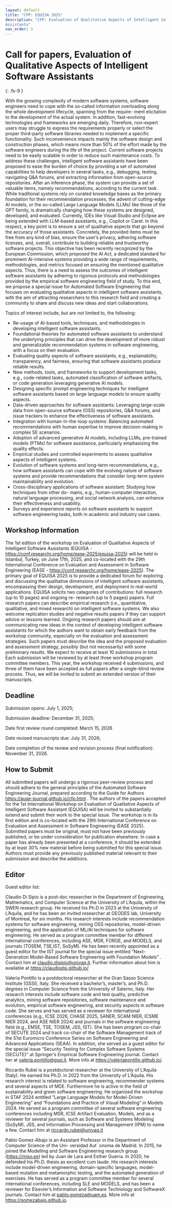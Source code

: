 ```yaml
---
layout: default
title: "CFP: EQUISA 2025"
description: "CFP: Evaluation of Qualitative Aspects of Intelligent Software
Assistants"
nav_order: 3
---
```


# Call for papers, Evaluation of Qualitative Aspects of Intelligent Software Assistants
{: .fs-9 }

With the growing complexity of modern software systems, software engineers need to cope with the so-called information overloading along the whole development lifecycle, spanning from the require- ment elicitation to the development of the actual system. In addition, fast-evolving technologies and frameworks are emerging daily. Therefore, non-expert users may struggle to express the requirements properly or select the proper third-party software libraries needed to implement a specific functionality. Such inconvenience impacts mainly the software design and construction phases, which means more than 50% of the effort made by the software engineers during the life of the project. Current software projects need to be easily scalable in order to reduce such maintenance costs.  To address these challenges, intelligent software assistants have been proposed to ease the burden of choice by providing a set of automated capabilities to help developers in several tasks, e.g., debugging, testing, navigating Q&A forums, and extracting information from open-source repositories. After an inference phase, the system can provide a set of valuable items, namely recommendations, according to the current task.  While traditional systems rely on curated knowledge bases as the primary foundation for their recommendation processes, the advent of cutting-edge AI models, or the so-called Large Language Models (LLMs) like those of the GPT family, is dramatically changing how these systems are designed, developed, and evaluated. Currently, IDEs like Visual Studio and Eclipse are being extended with LLM-based assistants, e.g., Copilot or Caret.  In this respect, a key point is to ensure a set of qualitative aspects that go beyond the accuracy of those assistants. Concretely, the provided items must be free from any kind of bias, ensure the user’s privacy, adhering software licenses, and, overall, contribute to building reliable and trustworthy software projects. This objective has been recently recognized by the European Commission, which proposed the AI Act, a dedicated standard for prominent AI-intensive systems providing a wide range of requirements, methodologies, and metrics focused on ensuring the mentioned qualitative aspects.  Thus, there is a need to assess the outcomes of intelligent software assistants by adhering to rigorous protocols and methodologies provided by the empirical software engineering field of study.  To this end, we propose a special issue for Automated Software Engineering that focuses on evaluating qualitative aspects in intelligent software assistants, with the aim of attracting researchers to this research field and creating a community to share and discuss new ideas and start collaborations.


Topics of interest include, but are not limited to, the following:

- Re-usage of AI-based tools, techniques, and methodologies in developing intelligent software assistants.
- Foundational theories for automated software assistants to understand the underlying principles that can drive the development of more robust and generalizable recommendation systems in software engineering, with a focus on their evaluation.
- Evaluating quality aspects of software assistants, e.g., explainability, transparency, and fairness, ensuring that software assistants produce reliable results.
- New methods, tools, and frameworks to support development tasks, e.g., code-related tasks, automated classification of software artifacts, or code generation leveraging generative AI models.
- Designing specific prompt engineering techniques for intelligent software assistants based on large language models to ensure quality aspects.
- Data-driven approaches for software assistants: Leveraging large-scale data from open-source software (OSS) repositories, Q&A forums, and issue trackers to enhance the effectiveness of software assistants.
- Integration with human-in-the-loop systems: Balancing automated recommendations with human expertise to improve decision-making in complex SE scenarios.
- Adoption of advanced generative AI models, including LLMs, pre-trained models (PTMs) for software assistance, particularly emphasizing the quality effects.
- Empirical studies and controlled experiments to assess qualitative aspects of intelligent systems.
- Evolution of software systems and long-term recommendations, e.g., how software assistants can cope with the evolving nature of software systems and provide recommendations that consider long-term system maintainability and evolution.
- Cross-disciplinary applications of software assistant: Studying how techniques from other do- mains, e.g., human-computer interaction, natural language processing, and social network analysis, can enhance their effectiveness and usability.
- Surveys and experience reports on software assistants to support software engineering tasks, both in academic and industry use cases.


## Workshop Information

The 1st edition of the workshop on Evaluation of Qualitative Aspects of Intelligent Software Assistants (EQUISA - https://conf.researchr.org/home/ease-2025/equisa-2025) will be held in Istanbul, Turkey, on June 17th, 2025, and co-located with the 29th International Conference on Evaluation and Assessment in Software Engineering (EASE - https://conf.researchr.org/home/ease-2025).  The primary goal of EQUISA 2025 is to provide a dedicated forum for exploring and discussing the qualitative dimensions of intelligent software assistants, encompassing their design, development, and deployment in real-world applications.  EQUISA solicits two categories of contributions: full research (up to 10 pages) and ongoing re- research (up to 5 pages) papers. Full research papers can describe empirical research (i.e., quantitative, qualitative, and mixed research) on intelligent software systems. We also welcome replication studies and negative results papers if they can support advice or lessons learned.  Ongoing research papers should aim at communicating new ideas in the context of developing intelligent software assistants for which the authors want to obtain early feedback from the workshop community, especially on the evaluation and assessment strategies. Such papers must describe the idea and the proposed evaluation and assessment strategy, possibly (but not necessarily) with some preliminary results. We expect to receive at least 10 submissions in total.  Each submission will be reviewed by at least three workshop program committee members. This year, the workshop received 4 submissions, and three of them have been accepted as full papers after a single-blind review process. Thus, we will be invited to submit an extended version of their manuscripts.

## Deadline

Submission opens: July 1, 2025;

Submission deadline: December 31, 2025;

Date first review round completed: March 15, 2026

Date revised manuscripts due: July 31, 2026;

Date completion of the review and revision process (final notification): November 31, 2026.

## How to Submit

All submitted papers will undergo a rigorous peer-review process and should adhere to the general principles of the Automated Software Engineering Journal, prepared according to the Guide for Authors https://ause-journal.github.io/cfp.html .  The authors of the papers accepted for the 1st International Workshop on Evaluation of Qualitative Aspects of Intelligent Software Assistant (EQUISA) will be invited to substantially extend and submit their work to the special issue. The workshop is in its first edition and is co-located with the 29th International Conference on Evaluation and Assessment in Software Engineering (EASE 2025).  Submitted papers must be original, must not have been previously published, or be under consideration for publication elsewhere. In case a paper has already been presented at a conference, it should be extended by at least 30% new material before being submitted for this special issue. Authors must provide any previously published material relevant to their submission and describe the additions.  


## Editor

Guest editor list: 

Claudio Di Sipio is a post-doc researcher in the Department of Engineering, Mathematics, and Computer Science at the University of L’Aquila, within the SWEN research group. He received his Ph.D in 2023 at the University of L’Aquila, and he has been an invited researcher at GEODES lab, University of Montreal, for six months. His research interests include recommendation systems for software engineering, mining OSS repositories, model-driven engineering, and the application of ML/AI techniques for software engineering. He served as a program committee member for different international conferences, including ASE, MSR, FORGE, and MODELS, and journals (TOSEM, TSE,IST, SoSyM). He has been recently appointed as a guest editor for the IST journal for the special issue entitled “Next-Generation Model-Based Software Engineering with Foundation Models” . Contact him at claudio.disipio@univaq.it. Further information about him is available at https://claudiodsi.github.io/

Valeria Pontillo is a postdoctoral researcher at the Gran Sasso Science Institute (GSSI), Italy. She received a bachelor’s, master’s, and Ph.D. degrees in Computer Science from the University of Salerno, Italy. Her research interests include software code and test quality, predictive analytics, mining software repositories, software maintenance and evolution, empirical software engineering, and security aspects in software code. She serves and has served as a reviewer for international conferences (e.g., ICSE 2026, CHASE 2025, SANER, SCAM NIER, ICSME NIER 2024, and ASE NIER 2024) and journals in the software engineering field (e.g., EMSE, TSE, TOSEM, JSS, IST). She has been program co-chair of SECUTE 2024 and track co-chair of the Software Management track of the 51st Euromicro Conference Series on Software Engineering and Advanced Applications (SEAA). In addition, she served as a guest editor for the special issue “Security Testing for Complex Software Systems (SECUTE)” at Springer’s Empirical Software Engineering journal. Contact her at valeria.pontillo@gssi.it. More info at https://valeriapontillo.github.io/.

Riccardo Rubei is a postdoctoral researcher at the University of L’Aquila (Italy). He earned his Ph.D. in 2022 from the University of L’Aquila. His research interest is related to software engineering, recommender systems and several aspects of MDE. Furthermore he is active in the field of sustainability and green software engineering. He organized the workshop in STAF 2024 entitled ”Large Language Models for Model-Driven Engineering” and “Foundations and Practice of Visual Modeling” in Models 2024. He served as a program committee of several software engineering conferences including MSR, ICSE Artifact Evaluation, Models, and as a reviewer for several journals, such as Software and Systems Modeling (SoSyM), JSS, and Information Processing and Management (IPM) to name a few. Contact him at riccardo.rubei@univaq.it

Pablo Gomez-Abajo is an Assistant Professor in the Department of Computer Science of the Uni- versidad Aut´ onoma de Madrid. In 2015, he joined the Modelling and Software Engineering research group (https://miso.es) led by Juan de Lara and Esther Guerra. In 2020, he defended his Ph.D. thesis as excellent cum laude. His research interests include model-driven engineering, domain-specific languages, model-based mutation and metamorphic testing, and the automated generation of exercises. He has served as a program committee member for several international conferences, including SLE and MODELS, and has been a reviewer for Elsevier’s Information and Software Technology and SoftwareX journals. Contact him at pablo.gomeza@uam.es. More info at https://gomezabajo.github.io.
